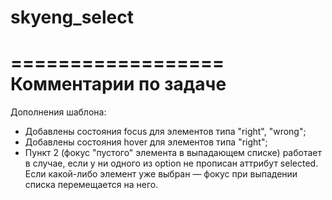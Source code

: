 # skyeng_select
 ==================
 Комментарии по задаче
 ==================
 
 Дополнения шаблона:
 
 * Добавлены состояния focus для элементов типа "right", "wrong";
 * Добавлены состояния hover для элементов типа "right";
 * Пункт 2 (фокус "пустого" элемента в выпадающем списке) работает в случае, если у ни одного из option не прописан аттрибут selected. Если какой-либо элемент уже выбран — фокус при выпадении списка перемещается на него.

